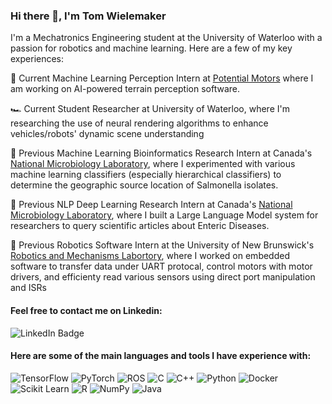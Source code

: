 ### Hi there 👋, I'm Tom Wielemaker

I'm a Mechatronics Engineering student at the University of Waterloo with a passion for robotics and machine learning. Here are a few of my key experiences:

🚗 Current Machine Learning Perception Intern at [Potential Motors](https://www.potentialmotors.com) where I am working on AI-powered terrain perception software.

🏎️ Current Student Researcher at University of Waterloo, where I'm researching the use of neural rendering algorithms to enhance vehicles/robots' dynamic scene understanding

🧬 Previous Machine Learning Bioinformatics Research Intern at Canada's [National Microbiology Laboratory](https://www.canada.ca/en/public-health/programs/national-microbiology-laboratory.html), where I experimented with various machine learning classifiers (especially hierarchical classifiers) to determine the geographic source location of Salmonella isolates.

📃 Previous NLP Deep Learning Research Intern at Canada's [National Microbiology Laboratory](https://www.canada.ca/en/public-health/programs/national-microbiology-laboratory.html), where I built a Large Language Model system for researchers to query scientific articles about Enteric Diseases.

🤖 Previous Robotics Software Intern at the University of New Brunswick's [Robotics and Mechanisms Labortory](https://ram.ext.unb.ca), where I worked on embedded software to transfer data under UART protocal, control motors with motor drivers, and efficienty read various sensors using direct port manipulation and ISRs

#### Feel free to contact me on Linkedin:
![LinkedIn Badge](https://img.shields.io/badge/LinkedIn-0077B5?style=for-the-badge&logo=linkedin&logoColor=white)

#### Here are some of the main languages and tools I have experience with:
![TensorFlow](https://img.shields.io/badge/TensorFlow-FF6F00?style=for-the-badge&logo=tensorflow&logoColor=white)
![PyTorch](https://img.shields.io/badge/PyTorch-%23EE4C2C.svg?style=for-the-badge&logo=PyTorch&logoColor=white)
![ROS](https://img.shields.io/badge/ROS-22314E?style=for-the-badge&logo=ROS&logoColor=white)
![C](https://img.shields.io/badge/c-%2300599C.svg?style=for-the-badge&logo=c&logoColor=white)
![C++](https://img.shields.io/badge/c++-%2300599C.svg?style=for-the-badge&logo=c%2B%2B&logoColor=white)
![Python](https://img.shields.io/badge/python-3670A0?style=for-the-badge&logo=python&logoColor=ffdd54)
![Docker](https://img.shields.io/badge/Docker-2CA5E0?style=for-the-badge&logo=docker&logoColor=white)
![Scikit Learn](https://img.shields.io/badge/scikit_learn-F7931E?style=for-the-badge&logo=scikit-learn&logoColor=white)
![R](https://img.shields.io/badge/R-276DC3?style=for-the-badge&logo=r&logoColor=white)
![NumPy](https://img.shields.io/badge/numpy-%23013243.svg?style=for-the-badge&logo=numpy&logoColor=white)
![Java](https://img.shields.io/badge/java-%23ED8B00.svg?style=for-the-badge&logo=openjdk&logoColor=white)

